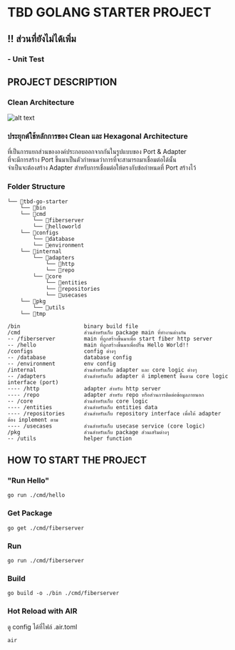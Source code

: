 # TBD GOLANG STARTER PROJECT

## !! ส่วนที่ยังไม่ได้เพิ่ม

### - Unit Test

## PROJECT DESCRIPTION

### Clean Architecture

![alt text](https://blog.cleancoder.com/uncle-bob/images/2012-08-13-the-clean-architecture/CleanArchitecture.jpg)

### ประยุกต์ใช้หลักการของ Clean และ Hexagonal Architecture

ที่เป็นการแยกส่วนขององค์ประกอบออกจากกันในรูปแบบของ Port & Adapter\
ที่จะมีการสร้าง Port ขึ้นมาเป็นตัวกำหนดว่าการที่จะสามารถมาเชื่อมต่อได้นั้น\
จำเป็นจะต้องสร้าง Adapter สำหรับการเชื่อมต่อให้ตรงกับข้อกำหนดที่ Port สร้างไว้

### Folder Structure

```
└── 📁tbd-go-starter
    └── 📁bin
    └── 📁cmd
        └── 📁fiberserver
        └── 📁helloworld
    └── 📁configs
        └── 📁database
        └── 📁environment
    └── 📁internal
        └── 📁adapters
            └── 📁http
            └── 📁repo
        └── 📁core
            └── 📁entities
            └── 📁repositories
            └── 📁usecases
    └── 📁pkg
        └── 📁utils
    └── 📁tmp
```

```
/bin                    binary build file
/cmd                    ส่วนสำหรับเก็บ package main ที่ทำงานต่างกัน
-- /fiberserver         main ที่ถูกสร้างขึ้นมาเพื่อ start fiber http server
-- /hello               main ที่ถูกสร้างขึ้นมาเพื่อปริ้น Hello World!!
/configs                config ต่างๆ
-- /database            database config
-- /environment         env config
/internal               ส่วนสำหรับเก็บ adapter และ core logic ต่างๆ
-- /adapters            ส่วนสำหรับเก็บ adapter ที implement ขึ้นตาม core logic interface (port)
---- /http              adapter สำหรับ http server
---- /repo              adapter สำหรับ repo หรือส่วนการติดต่อข้อมูลภายนอก
-- /core                ส่วนสำหรับเก็บ core logic
---- /entities          ส่วนสำหรับเก็บ entities data
---- /repositories      ส่วนสำหรับเก็บ repository interface เพื่อให้ adapter ต้อง inplement ตาม
---- /usecases          ส่วนสำหรับเก็บ usecase service (core logic)
/pkg                    ส่วนสำหรับเก็บ package ส่วนเสริมต่างๆ
-- /utils               helper function
```

## HOW TO START THE PROJECT

### "Run Hello"

```
go run ./cmd/hello
```

### Get Package

```
go get ./cmd/fiberserver
```

### Run

```
go run ./cmd/fiberserver
```

### Build

```
go build -o ./bin ./cmd/fiberserver
```

### Hot Reload with AIR

ดู config ได้ที่ไฟล์ .air.toml

```
air
```
